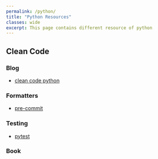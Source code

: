 ```yaml
---
permalink: /python/
title: "Python Resources"
classes: wide
excerpt: This page contains different resource of python
---
```


## Clean Code
### Blog
- [clean code python](https://testdriven.io/blog/clean-code-python/)

### Formatters
- [pre-commit](https://pre-commit.com/)

### Testing
- [pytest](https://www.tutorialspoint.com/pytest/index.htm)

### Book